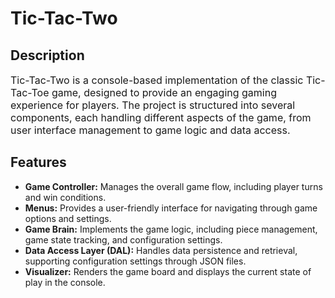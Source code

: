 <h1>Tic-Tac-Two</h1>

<h2>Description</h2>
<p style="font-size: 16px;">Tic-Tac-Two is a console-based implementation of the classic Tic-Tac-Toe game, designed to provide an engaging gaming experience for players. The project is structured into several components, each handling different aspects of the game, from user interface management to game logic and data access.</p>

<h2>Features</h2>
<ul style="font-size: 14px;">
    <li><strong>Game Controller:</strong> Manages the overall game flow, including player turns and win conditions.</li>
    <li><strong>Menus:</strong> Provides a user-friendly interface for navigating through game options and settings.</li>
    <li><strong>Game Brain:</strong> Implements the game logic, including piece management, game state tracking, and configuration settings.</li>
    <li><strong>Data Access Layer (DAL):</strong> Handles data persistence and retrieval, supporting configuration settings through JSON files.</li>
    <li><strong>Visualizer:</strong> Renders the game board and displays the current state of play in the console.</li>
</ul>
